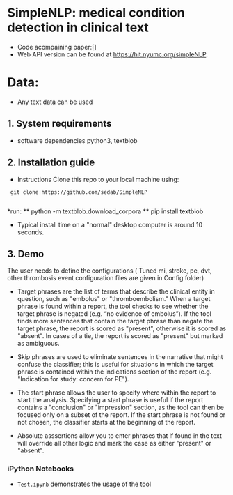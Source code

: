 
# SimpleNLP: medical condition detection in clinical text

* Code acompaining paper:[] 
* Web API version can be found at https://hit.nyumc.org/simpleNLP.

# Data:
* Any text data can be used

## 1. System requirements 
* software dependencies python3, textblob

## 2. Installation guide
* Instructions
Clone this repo to your local machine using:
```
 git clone https://github.com/sedab/SimpleNLP
 
```
*run: 
** python -m textblob.download_corpora
** pip install textblob

* Typical install time on a "normal" desktop computer is around 10 seconds.

## 3. Demo
The user needs to define the configurations ( Tuned mi, stroke, pe, dvt, other thrombosis event configuration files are given in Config folder)

* Target phrases are the list of terms that describe the clinical entity in question, such as "embolus" or "thromboembolism." When a target phrase is found within a report, the tool checks to see whether the target phrase is negated (e.g. “no evidence of embolus”). If the tool finds more sentences that contain the target phrase than negate the target phrase, the report is scored as "present", otherwise it is scored as "absent". In cases of a tie, the report is scored as "present" but marked as ambiguous.

* Skip phrases are used to eliminate sentences in the narrative that might confuse the classifier; this is useful for situations in which the target phrase is contained within the indications section of the report (e.g. "Indication for study: concern for PE").

* The start phrase allows the user to specify where within the report to start the analysis. Specifying a start phrase is useful if the report contains a "conclusion" or "impression" section, as the tool can then be focused only on a subset of the report. If the start phrase is not found or not chosen, the classifier starts at the beginning of the report.

* Absolute asssertions allow you to enter phrases that if found in the text will override all other logic and mark the case as either "present" or "absent".

### iPython Notebooks

* ```Test.ipynb``` demonstrates the usage of the tool

